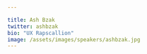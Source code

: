 ```yaml
---

title: Ash Bzak
twitter: ashbzak
bio: "UX Rapscallion"
image: /assets/images/speakers/ashbzak.jpg
---
```

